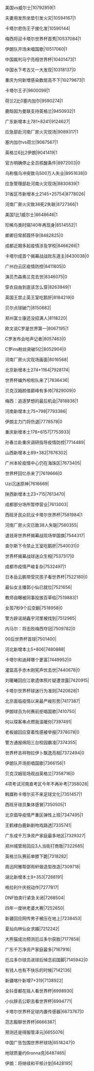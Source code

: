 美国vs威尔士|10792859|1

夫妻用发热坐垫引发火灾|10594167|1

卡塔尔悲伤王子接化发|10590144|

梅西将迎卡塔尔世界杯首秀|10537084|1

伊朗队开场未唱国歌|10517060|1

中国裁判马宁亮相世界杯|10401473|1

中国水下考古又一大发现|10318137|0

重庆为何新增感染数居高不下|10279673|1

卡塔尔王子|9600099|1

荷兰2比0塞内加尔|9590274|1

鹿晗因为曼联支持英格兰|9450932|1

广东新增本土781+8241|9124627|

应急部赴河南厂房火灾现场|9089317|1

塞内加尔vs荷兰|9067567|1

英格兰6比2伊朗|9041419|1

官方明确停止全员核酸条件|8972003|0

乌称俄乌冲突致乌500万人失业|8951638|0

应急管理部赴河南火灾现场|8830839|1

31省区市新增本土2145+25754|8778026|

河南厂房火灾致36死2失联|8727366|1

美国1比1威尔士|8648646|1

珍稀鸟类时隔140年再现身|8514552|1

卿卿日常郝葭怀孕|8482825|0

成都近期多起疫情涉及学校|8466266|1

卡塔尔成首个揭幕战战败东道主|8430038|0

广州白云区疫情防控|8411805|0

演员杰森弗兰克去世|8346075|0

穿衣自由到底该怎么穿|8263949|1

英国王禁止英王室吃鹅肝|8184219|0

贝尔点球破门|8150682|

郑州富士康还没招满人|8118220|

欧文说C罗是世界第一|8067195|1

C罗发布会呛声记者|8057463|0

C罗ins粉丝突破5亿|8052904|0

河南厂房火灾现场画面|8016568|

北京新增本土274+1164|7928174|

世界杯编外啦啦队来了|7836436|

贝克汉姆颜值巅峰有多帅|7829009|0

梅西：追逐梦想的最后机会|7818836|1

河南新增本土75+798|7793386|

伊朗主力门将伤退|7778578|0

重庆新增本土178+6157|7753933|

孙春兰赴重庆调研指导疫情防控|7714489|

山西新增本土89+382|7676302|

广州本轮疫情中心仍在海珠区|7673405|

世界杯回忆杀来了|7619666|0

Uzi沉迷原神|7616669|

陕西新增本土23+715|7613470|

成都部分场所暂停营业|7613003|

西班牙民众抗议卡塔尔世界杯|7581984|1

河南厂房火灾已致38人失联|7560355|

退钱哥世界杯揭幕战现场举国旗|7544317|

查尔斯下令禁止王室吃鹅肝|7540031|0

世界杯揭幕战球迷众生相|7537317|0

成都市疫情严峻复杂|7532497|1

日本岳云鹏带受灾孩子看世界杯|7522180|0

最仙女主播郭小仙已就位|7521656|

教师自曝被同事投放百草枯|7519883|1

女孩7秒9个后空翻|7518958|0

警方辟谣胡鑫宇河里被找到|7512965|

内马尔：将击败梅西夺冠|7509782|0

00后世界杯首球|7501400|

河北新增本土5+806|7480888|

卡塔尔和迪拜哪个更富|7449952|0

灌篮高手赤木刚宪声优去世|7440678|0

刘暖曦回应江歌遗体照片疑遭泄露|7420915|

卡塔尔世界杯球迷行为准则|7420628|1

北京面临疫情以来最严峻形势|7417387|

伊朗球员为何赛前拒唱国歌|7410750|

何以琛客串点燃我温暖你|7397491|

老板娘回应穿着性感被举报|7378078|0

警方通报绵阳三台校园霸凌|7374355|

世界杯吉祥物拉伊卜飘逸亮相|7372494|0

伊朗队开场拒唱国歌|7366156|1

贝克汉姆现场观战英格兰|7358716|0

4项考试河南直考区今年不再补考|7358028|

韩媒称卡塔尔买不来足球文化|7351457|1

西班牙球员集体感冒|7350505|1

北京倡导疫情严重区弹性上班|7347495|1

王鹤棣白鹿新剧吻戏路透|7335741|

广东成千万净资产家庭最多地区|7329327|

郑州城管局回应3人当街打商贩|7322685|

英格兰队赛前单膝下跪|7318282|

周迅阿雅帮邵雨轩做造型改造|7309718|

湖北新增本土9+353|7288191|

格拉利什庆祝动作|7277817|

DNF拍卖行紧急关闭|7268504|

四年一度哄老婆大赛|7252650|

新疆回应网传男子被压在地上|7238453|

夏灿向林仙女求婚|7212242|

大熊猫成功预测厄瓜多尔获胜|7177858|

广东千万净资产家庭最多|7167916|

厄瓜多尔球员进球后悼念前国脚|7145942|0

有钱人也有不快乐的时候|7142136|

新疆喀什新增7+319|7138922|

全抖音都在摇人看世界杯|6998930|

小伙辞去公职去看世界杯|6994771|

卡塔尔世界杯足球内置传感器|6673767|0

范志毅聊世界杯|6666387|

预测还是得服管泽元|6655076|

中国广告包围世界杯球场|6518247|0

地球质量约6ronna克|6487465|

伊朗：将继续和平核计划|6428195|

